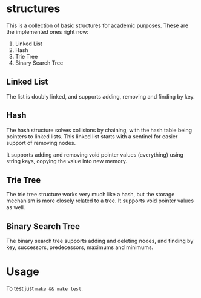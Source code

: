 structures
==========

This is a collection of basic structures for academic purposes. These are the implemented ones right now:

1. Linked List
2. Hash
3. Trie Tree
4. Binary Search Tree

Linked List
-----------

The list is doubly linked, and supports adding, removing and finding by key.

Hash
----

The hash structure solves collisions by chaining, with the hash table being pointers to linked lists. This linked list starts with a sentinel for easier support of removing nodes.

It supports adding and removing void pointer values (everything) using string keys, copying the value into new memory. 

Trie Tree
---------

The trie tree structure works very much like a hash, but the storage mechanism is more closely related to a tree. It supports void pointer values as well.

Binary Search Tree
---------

The binary search tree supports adding and deleting nodes, and finding by key, successors, predecessors, maximums and minimums.

Usage
=====

To test just `make && make test`.
